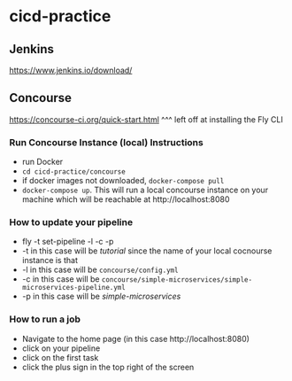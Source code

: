 # cicd-practice

## Jenkins
https://www.jenkins.io/download/




## Concourse
https://concourse-ci.org/quick-start.html
^^^ left off at installing the Fly CLI

### Run Concourse Instance (local) Instructions
- run Docker
- `cd cicd-practice/concourse`
- if docker images not downloaded, `docker-compose pull`
- `docker-compose up`. This will run a local concourse instance on your machine which will be reachable at http://localhost:8080

### How to update your pipeline
- fly -t <targetInstance> set-pipeline -l <filepathToLoadVarsFrom> -c <filepathToPipelineConfig> -p <pipelineName>
- -t <targetName> in this case will be *tutorial* since the name of your local cocnourse instance is that
- -l <filepathToLoadVarsFrom> in this case will be `concourse/config.yml`
- -c <filepathToPipelineConfig> in this case will be `concourse/simple-microservices/simple-microservices-pipeline.yml`
- -p <pipelineName> in this case will be *simple-microservices*

### How to run a job
- Navigate to the home page (in this case http://localhost:8080)
- click on your pipeline
- click on the first task
- click the plus sign in the top right of the screen